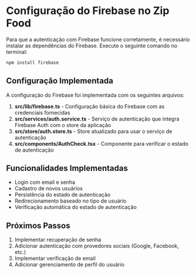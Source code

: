 # Configuração do Firebase no Zip Food

Para que a autenticação com Firebase funcione corretamente, é necessário instalar as dependências do Firebase. Execute o seguinte comando no terminal:

```bash
npm install firebase
```

## Configuração Implementada

A configuração do Firebase foi implementada com os seguintes arquivos:

1. **src/lib/firebase.ts** - Configuração básica do Firebase com as credenciais fornecidas
2. **src/services/auth.service.ts** - Serviço de autenticação que integra Firebase Auth com o store da aplicação
3. **src/store/auth.store.ts** - Store atualizado para usar o serviço de autenticação
4. **src/components/AuthCheck.tsx** - Componente para verificar o estado de autenticação

## Funcionalidades Implementadas

- Login com email e senha
- Cadastro de novos usuários
- Persistência do estado de autenticação
- Redirecionamento baseado no tipo de usuário
- Verificação automática do estado de autenticação

## Próximos Passos

1. Implementar recuperação de senha
2. Adicionar autenticação com provedores sociais (Google, Facebook, etc.)
3. Implementar verificação de email
4. Adicionar gerenciamento de perfil do usuário